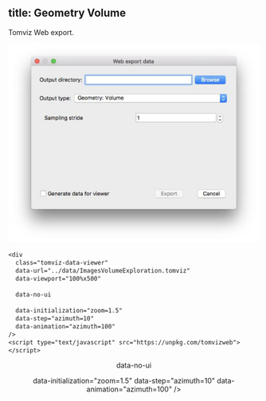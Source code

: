 title: Geometry Volume
---

Tomviz Web export.

<center>
<img src='exports/06_geometry_volume.jpg' title="" alt="" />
</center>

```
<div
  class="tomviz-data-viewer"
  data-url="../data/ImagesVolumeExploration.tomviz"
  data-viewport="100%x500"

  data-no-ui

  data-initialization="zoom=1.5"
  data-step="azimuth=10"
  data-animation="azimuth=100"
/>
<script type="text/javascript" src="https://unpkg.com/tomvizweb"></script>
```

<center>
<div
  class="tomviz-data-viewer"
  data-url="../data/GeometryVolume.tomviz"
  data-viewport="100%x500"
  
  data-no-ui

  data-initialization="zoom=1.5"
  data-step="azimuth=10"
  data-animation="azimuth=100"
/>
</div>
</center>

<script type="text/javascript" src="../data/js/tomviz.js"></script>

